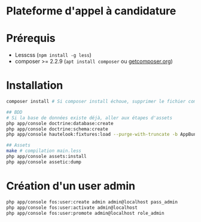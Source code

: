Plateforme d'appel à candidature
===

Prérequis
===

* Lesscss (`npm install -g less`)
* composer >= 2.2.9 (`apt install composer` ou [getcomposer.org](https://getcomposer.org))

Installation
============

```sh
composer install # Si composer install échoue, supprimer le fichier composer.lock et recommencer

## BDD
# Si la base de données existe déjà, aller aux étapes d'assets
php app/console doctrine:database:create
php app/console doctrine:schema:create
php app/console hautelook:fixtures:load --purge-with-truncate -b AppBundle

## Assets
make # compilation main.less
php app/console assets:install
php app/console assetic:dump
```

Création d'un user admin
========================

```sh
php app/console fos:user:create admin admin@localhost pass_admin
php app/console fos:user:activate admin@localhost
php app/console fos:user:promote admin@localhost role_admin
```
